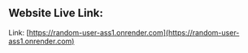 ## Website Live Link:

Link: [https://random-user-ass1.onrender.com](https://random-user-ass1.onrender.com)
